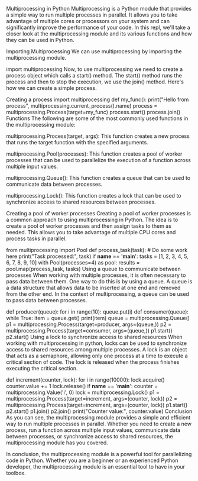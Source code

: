 Multiprocessing in Python
Multiprocessing is a Python module that provides a simple way to run multiple processes in parallel. It allows you to take advantage of multiple cores or processors on your system and can significantly improve the performance of your code. In this repl, we'll take a closer look at the multiprocessing module and its various functions and how they can be used in Python.

Importing Multiprocessing
We can use multiprocessing by importing the multiprocessing module.

import multiprocessing
Now, to use multiprocessing we need to create a process object which calls a start() method. The start() method runs the process and then to stop the execution, we use the join() method. Here's how we can create a simple process.

Creating a process
import multiprocessing
def my_func():
  print("Hello from process", multiprocessing.current_process().name)
  process = multiprocessing.Process(target=my_func)
  process.start()
  process.join()
Functions
The following are some of the most commonly used functions in the multiprocessing module:

multiprocessing.Process(target, args): This function creates a new process that runs the target function with the specified arguments.

multiprocessing.Pool(processes): This function creates a pool of worker processes that can be used to parallelize the execution of a function across multiple input values.

multiprocessing.Queue(): This function creates a queue that can be used to communicate data between processes.

multiprocessing.Lock(): This function creates a lock that can be used to synchronize access to shared resources between processes.

Creating a pool of worker processes
Creating a pool of worker processes is a common approach to using multiprocessing in Python. The idea is to create a pool of worker processes and then assign tasks to them as needed. This allows you to take advantage of multiple CPU cores and process tasks in parallel.

from multiprocessing import Pool
def process_task(task):
    # Do some work here
    print("Task processed:", task)
if __name__ == '__main__':
    tasks = [1, 2, 3, 4, 5, 6, 7, 8, 9, 10]
    with Pool(processes=4) as pool:
        results = pool.map(process_task, tasks)
Using a queue to communicate between processes
When working with multiple processes, it is often necessary to pass data between them. One way to do this is by using a queue. A queue is a data structure that allows data to be inserted at one end and removed from the other end. In the context of multiprocessing, a queue can be used to pass data between processes.

def producer(queue):
    for i in range(10):
        queue.put(i)
def consumer(queue):
    while True:
        item = queue.get()
        print(item)
queue = multiprocessing.Queue()
p1 = multiprocessing.Process(target=producer, args=(queue,))
p2 = multiprocessing.Process(target=consumer, args=(queue,))
p1.start()
p2.start()
Using a lock to synchronize access to shared resources
When working with multiprocessing in python, locks can be used to synchronize access to shared resources among multiple processes. A lock is an object that acts as a semaphore, allowing only one process at a time to execute a critical section of code. The lock is released when the process finishes executing the critical section.

def increment(counter, lock):
    for i in range(10000):
        lock.acquire()
        counter.value += 1
        lock.release()
if __name__ == '__main__':
    counter = multiprocessing.Value('i', 0)
    lock = multiprocessing.Lock()
    p1 = multiprocessing.Process(target=increment, args=(counter, lock))
    p2 = multiprocessing.Process(target=increment, args=(counter, lock))
    p1.start()
    p2.start()
    p1.join()
    p2.join()
    print("Counter value:", counter.value)
Conclusion
As you can see, the multiprocessing module provides a simple and efficient way to run multiple processes in parallel. Whether you need to create a new process, run a function across multiple input values, communicate data between processes, or synchronize access to shared resources, the multiprocessing module has you covered.

In conclusion, the multiprocessing module is a powerful tool for parallelizing code in Python. Whether you are a beginner or an experienced Python developer, the multiprocessing module is an essential tool to have in your toolbox.